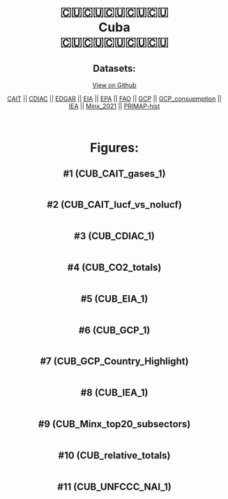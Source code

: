 
<center>
<h1 align="center">
🇨🇺🇨🇺🇨🇺🇨🇺🇨🇺
<br>
Cuba
<br>
🇨🇺🇨🇺🇨🇺🇨🇺🇨🇺
</h1>
<h2>Datasets:</h2>
<p><a href="https://github.com/dquintani/GreenhouseData/tree/master/country_data/CUB_Cuba/data">View on Github</a>
<br></p><p><a href="data/CUB_CAIT.csv">CAIT</a> || <a href="data/CUB_CDIAC.csv">CDIAC</a> || <a href="data/CUB_EDGAR.csv">EDGAR</a> || <a href="data/CUB_EIA.csv">EIA</a> || <a href="data/CUB_EPA.csv">EPA</a> || <a href="data/CUB_FAO.csv">FAO</a> || <a href="data/CUB_GCP.csv">GCP</a> || <a href="data/CUB_GCP_consupmption.csv">GCP_consupmption</a> || <a href="data/CUB_IEA.csv">IEA</a> || <a href="data/CUB_Minx_2021.csv">Minx_2021</a> || <a href="data/CUB_PRIMAP-hist.csv">PRIMAP-hist</a></p><p><br></p>
<h1>Figures:</h1><h2>#1 (CUB_CAIT_gases_1)</h2>
<p><img alt="" src="figures/CUB_CAIT_gases_1.png" /></p><h2>#2 (CUB_CAIT_lucf_vs_nolucf)</h2>
<p><img alt="" src="figures/CUB_CAIT_lucf_vs_nolucf.png" /></p><h2>#3 (CUB_CDIAC_1)</h2>
<p><img alt="" src="figures/CUB_CDIAC_1.png" /></p><h2>#4 (CUB_CO2_totals)</h2>
<p><img alt="" src="figures/CUB_CO2_totals.png" /></p><h2>#5 (CUB_EIA_1)</h2>
<p><img alt="" src="figures/CUB_EIA_1.png" /></p><h2>#6 (CUB_GCP_1)</h2>
<p><img alt="" src="figures/CUB_GCP_1.png" /></p><h2>#7 (CUB_GCP_Country_Highlight)</h2>
<p><img alt="" src="figures/CUB_GCP_Country_Highlight.png" /></p><h2>#8 (CUB_IEA_1)</h2>
<p><img alt="" src="figures/CUB_IEA_1.png" /></p><h2>#9 (CUB_Minx_top20_subsectors)</h2>
<p><img alt="" src="figures/CUB_Minx_top20_subsectors.png" /></p><h2>#10 (CUB_relative_totals)</h2>
<p><img alt="" src="figures/CUB_relative_totals.png" /></p><h2>#11 (CUB_UNFCCC_NAI_1)</h2>
<p><img alt="" src="figures/CUB_UNFCCC_NAI_1.png" /></p>